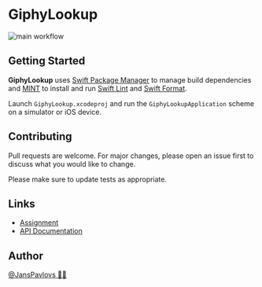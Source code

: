 # GiphyLookup

![main workflow](https://github.com/nspavlo/Chili/actions/workflows/main.yml/badge.svg)

## Getting Started
**GiphyLookup** uses [Swift Package Manager](https://www.swift.org/package-manager/) to manage build dependencies and [MINT](https://github.com/yonaskolb/Mint) to install and run [Swift Lint](https://github.com/realm/SwiftLint) and [Swift Format](https://github.com/nicklockwood/SwiftFormat).

Launch `GiphyLookup.xcodeproj` and run the `GiphyLookupApplication` scheme on a simulator or iOS device.

## Contributing

Pull requests are welcome. For major changes, please open an issue first
to discuss what you would like to change.

Please make sure to update tests as appropriate.

## Links

- [Assignment](https://github.com/ChiliLabs/test-tasks/blob/master/ios_developer.md)
- [API Documentation](https://developers.giphy.com/docs/api/endpoint/)

## Author

[@JansPavlovs 👨‍💻](https://twitter.com/JansPavlovs)
